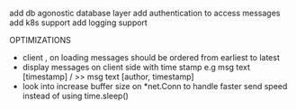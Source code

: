 add db agonostic database layer
add authentication to access messages
add k8s support
add logging support


OPTIMIZATIONS
- client , on loading messages should be ordered from earliest to latest
- display messages on client side with time stamp e.g msg text [timestamp] / >> msg text [author, timestamp]
- look into increase buffer size on *net.Conn to handle faster send speed instead of using time.sleep()
